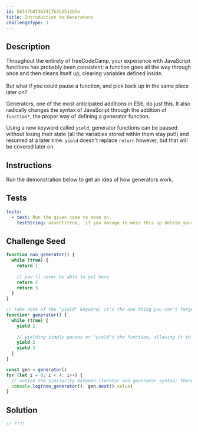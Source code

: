 ```yaml
---
id: 587d7b87367417b2b2512b5e
title: Introduction to Generators
challengeType: 1
---
```


## Description
<section id='description'>
Throughout the entirety of freeCodeCamp, your experience with JavaScript functions has probably been consistent: a function goes all the way through once and then cleans itself up, clearing variables defined inside.
<br><br>
But what if you could pause a function, and pick back up in the same place later on?
  
Generators, one of the most anticipated additions in ES6, do just this. It also radically changes the syntax of JavaScript through the addition of `function*`, the proper way of defining a generator function.

Using a new keyword called `yield`, generator functions can be paused without losing their state (all the variables stored within them stay put!) and resumed at a later time. `yield` doesn't replace `return` however, but that will be covered later on. 
</section>

## Instructions
<section id='instructions'>
Run the demonstration below to get an idea of how generators work.
</section>

## Tests
<section id='tests'>

```yml
tests:
  - text: Run the given code to move on.
    testString: assert(true, 'if you manage to mess this up delete your computer')
```

</section>

## Challenge Seed
<section id='challengeSeed'>

<div id='js-seed'>

```js
function non_generator() {
  while (true) {
    return 1
    
    // you'll never be able to get here
    return 2
    return 3
  }
}

// take note of the "yield" keyword; it's the one thing you can't forget when defining a generator
function* generator() {
  while (true) {
    yield 1
    
    // yielding simply pauses or "yield"s the function, allowing it to be continued later
    yield 2
    yield 3
  }
}

const gen = generator()
for (let i = 0; i < 4; i++) {
  // notice the similarity between iterator and generator syntax; there's a reason for that
  console.log(non_generator(), gen.next().value)
}
```

</div>

</section>

## Solution
<section id='solution'>

```js
// ?!?!
```
</section>
